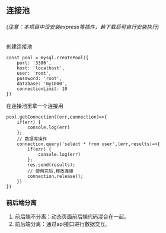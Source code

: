 ## 连接池

###### (注意：本项目中没安装express等插件，若下载后可自行安装执行)

创建连接池
``` shell
const pool = mysql.createPool({
    port: '3306',
    host: 'localhost',
    user: 'root',
    password: 'root',
    database: 'my1000',
    connectionLimit: 10
})
```
在连接池里拿一个连接用
``` shell 
pool.getConnection((err,connection)=>{
    if(err) {
        console.log(err)
    };
    // 数据库操作
    connection.query('select * from user',(err,results)=>{
        if(err) {
            console.log(err)
        };
        res.send(results);
        // 使用完后,释放连接
        connection.release();
    })
})
```

### 前后端分离
1. 前后端不分离：动态页面前后端代码混合在一起。
2. 前后端分离：通过api接口进行数据交互。





















